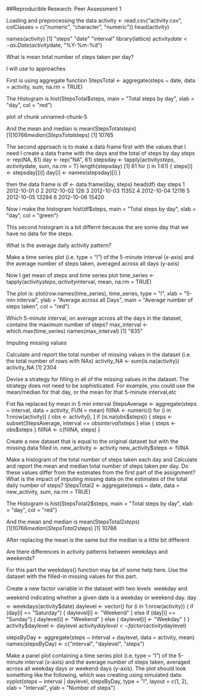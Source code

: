 ##Reproducible Research: Peer Assessment 1

Loading and preprocessing the data
activity <- read.csv("activity.csv", colClasses = c("numeric", "character", 
    "numeric"))
head(activity)

names(activity)
[1] "steps"    "date"     "interval"
library(lattice)
activity$date <- as.Date(activity$date, "%Y-%m-%d")

What is mean total number of steps taken per day?

I will use to approaches 

First is using aggregate function
StepsTotal <- aggregate(steps ~ date, data = activity, sum, na.rm = TRUE)

The Histogram is 
hist(StepsTotal$steps, main = "Total steps by day", xlab = "day", col = "red")

plot of chunk unnamed-chunk-5 

And the mean and median is
mean(StepsTotal$steps)
[1] 10766
median(StepsTotal$steps)
[1] 10765

The second approach is to make a data frame first with the values that I need I create a data frame with the days and the total of steps by day
steps <- rep(NA, 61)
day <- rep("NA", 61)
stepsday <- tapply(activity$steps, activity$date, sum, na.rm = T)
length(stepsday)
[1] 61
for (i in 1:61) {
    steps[i] <- stepsday[[i]]
    day[i] <- names(stepsday)[i]
}

then the data frame is 
df <- data.frame(day, steps)
head(df)
          day steps
 1 2012-10-01     0
 2 2012-10-02   126
 3 2012-10-03 11352
 4 2012-10-04 12116
 5 2012-10-05 13294
 6 2012-10-06 15420

Now i make the histogram
hist(df$steps, main = "Total steps by day", xlab = "day", col = "green")



This second histogram is a bit differnt because the are some day that we have no data for the steps.

What is the average daily activity pattern?

Make a time series plot (i.e. type = “l”) of the 5-minute interval (x-axis) and the average number of steps taken, averaged across all days (y-axis)

Now I get mean of steps and time series plot
time_series <- tapply(activity$steps, activity$interval, mean, na.rm = TRUE)

The plot is:
plot(row.names(time_series), time_series, type = "l", xlab = "5-min interval", 
    ylab = "Average across all Days", main = "Average number of steps taken", 
    col = "red")


Which 5-minute interval, on average across all the days in the dataset, contains the maximum number of steps?
max_interval <- which.max(time_series)
names(max_interval)
[1] "835"

Imputing missing values

Calculate and report the total number of missing values in the dataset (i.e. the total number of rows with NAs)
activity_NA <- sum(is.na(activity))
activity_NA
[1] 2304

Devise a strategy for filling in all of the missing values in the dataset. The strategy does not need to be sophisticated. For example, you could use the mean/median for that day, or the mean for that 5-minute interval,etc

Fist Na replaced by mean in 5 min interval
StepsAverage <- aggregate(steps ~ interval, data = activity, FUN = mean)
fillNA <- numeric()
for (i in 1:nrow(activity)) {
    obs <- activity[i, ]
    if (is.na(obs$steps)) {
        steps <- subset(StepsAverage, interval == obs$interval)$steps
    } else {
        steps <- obs$steps
    }
    fillNA <- c(fillNA, steps)
}

Create a new dataset that is equal to the original dataset but with the missing data filled in.
new_activity <- activity
new_activity$steps <- fillNA

Make a histogram of the total number of steps taken each day and Calculate and report the mean and median total number of steps taken per day. Do these values differ from the estimates from the first part of the assignment? What is the impact of imputing missing data on the estimates of the total daily number of steps?
StepsTotal2 <- aggregate(steps ~ date, data = new_activity, sum, na.rm = TRUE)

The Histogram is 
hist(StepsTotal2$steps, main = "Total steps by day", xlab = "day", col = "red")



And the mean and median is
mean(StepsTotal2$steps)
[1] 10766
median(StepsTotal2$steps)
[1] 10766

After replacing the mean is the same but the median is a little bit different

Are there differences in activity patterns between weekdays and weekends?

For this part the weekdays() function may be of some help here. Use the dataset with the filled-in missing values for this part.

Create a new factor variable in the dataset with two levels  weekday and weekend indicating whether a given date is a weekday or weekend day.
day <- weekdays(activity$date)
daylevel <- vector()
for (i in 1:nrow(activity)) {
    if (day[i] == "Saturday") {
        daylevel[i] <- "Weekend"
    } else if (day[i] == "Sunday") {
        daylevel[i] <- "Weekend"
    } else {
        daylevel[i] <- "Weekday"
    }
}
activity$daylevel <- daylevel
activity$daylevel <- factor(activity$daylevel)

stepsByDay <- aggregate(steps ~ interval + daylevel, data = activity, mean)
names(stepsByDay) <- c("interval", "daylevel", "steps")

Make a panel plot containing a time series plot (i.e. type = “l”) of the 5-minute interval (x-axis) and the average number of steps taken, averaged across all weekday days or weekend days (y-axis). The plot should look something like the following, which was creating using simulated data:
xyplot(steps ~ interval | daylevel, stepsByDay, type = "l", layout = c(1, 2), 
    xlab = "Interval", ylab = "Number of steps")







